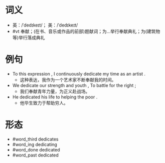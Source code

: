 # 词义
- 英：/ˈdedɪkeɪt/； 美：/ˈdedɪkeɪt/
- #vt 奉献；(在书、音乐或作品的前部)题献词；为…举行奉献典礼；为(建筑物等)举行落成典礼
# 例句
- To this expression , I continuously dedicate my time as an artist .
	- 这种表达，我作为一个艺术家不断奉献我的时间。
- We dedicate our strength and youth , To battle for the right ;
	- 我们奉献青年力量，为正义赴战场。
- He dedicated his life to helping the poor .
	- 他毕生致力于帮助穷人。
# 形态
- #word_third dedicates
- #word_ing dedicating
- #word_done dedicated
- #word_past dedicated
